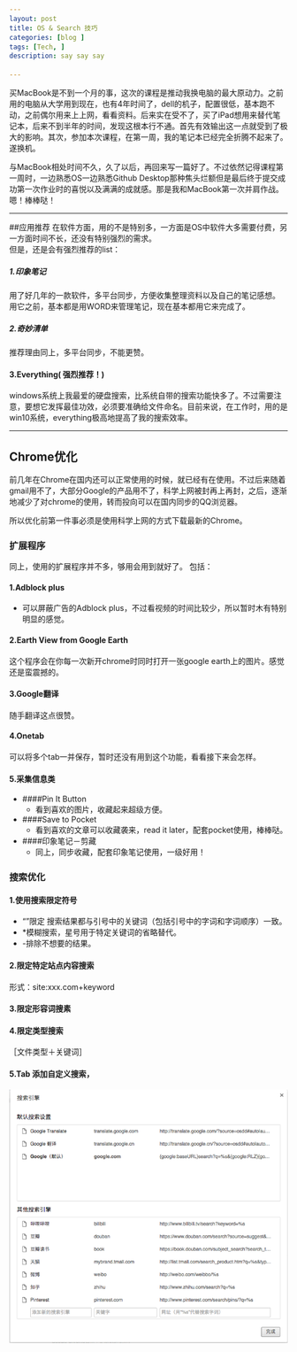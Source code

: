 ```yaml
---
layout: post
title: OS & Search 技巧
categories: [blog ]
tags: [Tech, ]
description: say say say

---
```

买MacBook是不到一个月的事，这次的课程是推动我换电脑的最大原动力。之前用的电脑从大学用到现在，也有4年时间了，dell的机子，配置很低，基本跑不动，之前偶尔用来上上网，看看资料。后来实在受不了，买了iPad想用来替代笔记本，后来不到半年的时间，发现这根本行不通。首先有效输出这一点就受到了极大的影响。其次，参加本次课程，在第一周，我的笔记本已经完全折腾不起来了。遂换机。

与MacBook相处时间不久，久了以后，再回来写一篇好了。不过依然记得课程第一周时，一边熟悉OS一边熟悉Github Desktop那种焦头烂额但是最后终于提交成功第一次作业时的喜悦以及满满的成就感。那是我和MacBook第一次并肩作战。嗯！棒棒哒！

---
##应用推荐
在软件方面，用的不是特别多，一方面是OS中软件大多需要付费，另一方面时间不长，还没有特别强烈的需求。  
但是，还是会有强烈推荐的list：  
##### 1.印象笔记
用了好几年的一款软件，多平台同步，方便收集整理资料以及自己的笔记感想。  
用它之前，基本都是用WORD来管理笔记，现在基本都用它来完成了。 

##### 2.奇妙清单
推荐理由同上，多平台同步，不能更赞。


#### 3.Everything( **强烈推荐！**)
windows系统上我最爱的硬盘搜索，比系统自带的搜索功能快多了。不过需要注意，要想它发挥最佳功效，必须要准确给文件命名。目前来说，在工作时，用的是win10系统，everything极高地提高了我的搜索效率。  



---
## Chrome优化
前几年在Chrome在国内还可以正常使用的时候，就已经有在使用。不过后来随着gmail用不了，大部分Google的产品用不了，科学上网被封再上再封，之后，逐渐地减少了对chrome的使用，转而投向可以在国内同步的QQ浏览器。  

所以优化前第一件事必须是使用科学上网的方式下载最新的Chrome。    
### 扩展程序
同上，使用的扩展程序并不多，够用会用到就好了。
包括：  
#### 1.Adblock plus
- 可以屏蔽广告的Adblock plus，不过看视频的时间比较少，所以暂时木有特别明显的感觉。

#### 2.Earth View from Google Earth
这个程序会在你每一次新开chrome时同时打开一张google earth上的图片。感觉还是蛮震撼的。

#### 3.Google翻译
随手翻译这点很赞。

#### 4.Onetab
可以将多个tab一并保存，暂时还没有用到这个功能，看看接下来会怎样。

#### 5.采集信息类
- ####Pin It Button   
  - 看到喜欢的图片，收藏起来超级方便。
- ####Save to Pocket
   - 看到喜欢的文章可以收藏袭来，read it later，配套pocket使用，棒棒哒。  
- ####印象笔记－剪藏
   - 同上，同步收藏，配套印象笔记使用，一级好用！


### 搜索优化
#### 1.使用搜索限定符号
- “”限定 搜索结果都与引号中的关键词（包括引号中的字词和字词顺序）一致。
- *模糊搜索，星号用于特定关键词的省略替代。
-  -排除不想要的结果。
#### 2.限定特定站点内容搜索
形式：site:xxx.com+keyword
#### 3.限定形容词搜素
#### 4.限定类型搜索
［文件类型＋关键词］

#### 5.Tab 添加自定义搜索，
<img src="images/pic/20160612-1.png">

